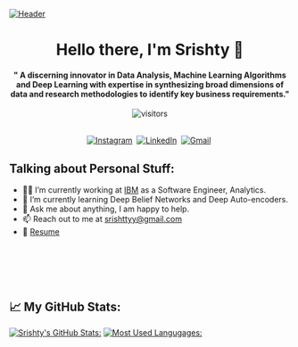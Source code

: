 [![Header](https://github.com/adamalston/adamalston/raw/master/profile.gif)](https://www.youtube.com/watch?v=dQw4w9WgXcQ)
<p>
  <h1 align="center"><b>Hello there, I'm Srishty 👋</b></h1>
</p>

<p>
  <h4 align="center"><b>"
A discerning innovator in Data Analysis, Machine Learning Algorithms and Deep Learning with expertise in synthesizing broad dimensions of data and research methodologies to identify key business requirements."</b></h4>
</p>

<p align="center">
    <img align="center" alt="visitors" src="https://gpvc.arturio.dev/srishtyy" />
</p>

<p align="center">
<br>
<a href="https://www.instagram.com/srishttyy/"><img src="https://img.shields.io/badge/instagram-%23E4405F.svg?&style=for-the-badge&logo=instagram&logoColor=white" alt="Instagram" /></a>&nbsp;
<a href="https://www.linkedin.com/in/srishttyy/"><img src="https://img.shields.io/badge/linkedin-%230077B5.svg?&style=for-the-badge&logo=linkedin&logoColor=white" alt="LinkedIn" /></a>&nbsp;
<a href="mailto:srishttyy@gmail.com"><img src="https://img.shields.io/badge/gmail-%23D14836.svg?&style=for-the-badge&logo=gmail&logoColor=white" alt="Gmail"/></a>&nbsp;
</p>


## Talking about Personal Stuff: 

- :woman_technologist: I’m currently working at [IBM](https://www.ibm.com/in-en) as a Software Engineer, Analytics.  
- 🌱 I’m currently learning Deep Belief Networks and Deep Auto-encoders. 
- 💬 Ask me about anything, I am happy to help. 
- 📫 Reach out to me at [srishttyy@gmail.com](mailto:srishttyy@gmail.com)
- 📄 [Resume](https://drive.google.com/file/d/1CztAxXOd1N-J9yc2UFkyxH3sEOprmxf2/view?usp=sharing)


<br>
<br>
<br>
<br>


## :chart_with_upwards_trend: My GitHub Stats: 
[![Srishty's GitHub Stats:](https://github-readme-stats.vercel.app/api?username=srishtyy)](https://github.com/srishtyy/github-readme-stats)                    [![Most Used Langugages:](https://github-readme-stats.vercel.app/api/top-langs/?username=srishtyy&layout=compact)](https://github.com/srishtyy/github-readme-stats)
